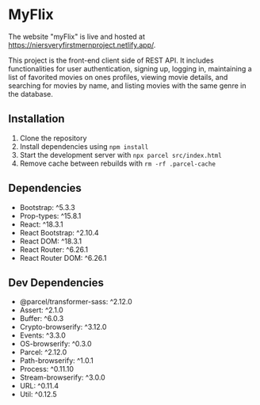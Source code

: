 # MyFlix

The website "myFlix" is live and hosted at https://niersveryfirstmernproject.netlify.app/.

This project is the front-end client side of REST API. It includes functionalities for user authentication, signing up, logging in, maintaining a list of favorited movies on ones profiles, viewing movie details, and searching for movies by name, and listing movies with the same genre in the database.

## Installation
1. Clone the repository
2. Install dependencies using `npm install`
3. Start the development server with `npx parcel src/index.html`
4. Remove cache between rebuilds with `rm -rf .parcel-cache`

## Dependencies
- Bootstrap: ^5.3.3
- Prop-types: ^15.8.1
- React: ^18.3.1
- React Bootstrap: ^2.10.4
- React DOM: ^18.3.1
- React Router: ^6.26.1
- React Router DOM: ^6.26.1

## Dev Dependencies
- @parcel/transformer-sass: ^2.12.0
- Assert: ^2.1.0
- Buffer: ^6.0.3
- Crypto-browserify: ^3.12.0
- Events: ^3.3.0
- OS-browserify: ^0.3.0
- Parcel: ^2.12.0
- Path-browserify: ^1.0.1
- Process: ^0.11.10
- Stream-browserify: ^3.0.0
- URL: ^0.11.4
- Util: ^0.12.5